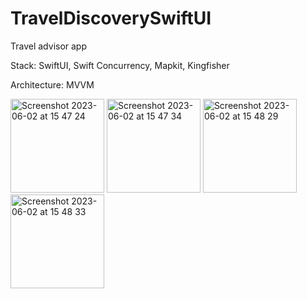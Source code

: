 # TravelDiscoverySwiftUI
Travel advisor app

Stack: SwiftUI, Swift Concurrency, Mapkit, Kingfisher

Architecture: MVVM

<img width="150" alt="Screenshot 2023-06-02 at 15 47 24" src="https://github.com/Idanthyrsus/TravelDiscoverySwiftUI/assets/105043706/9003f806-34b7-45ed-9b10-76c071b1584e">


<img width="150" alt="Screenshot 2023-06-02 at 15 47 34" src="https://github.com/Idanthyrsus/TravelDiscoverySwiftUI/assets/105043706/3e7f2471-157c-4c85-8657-950a04d3f93f">


<img width="150" alt="Screenshot 2023-06-02 at 15 48 29" src="https://github.com/Idanthyrsus/TravelDiscoverySwiftUI/assets/105043706/973b7fba-9451-47fb-8a74-02c624ee8b79">


<img width="150" alt="Screenshot 2023-06-02 at 15 48 33" src="https://github.com/Idanthyrsus/TravelDiscoverySwiftUI/assets/105043706/b5ae43e8-a60b-459a-a8e1-b8f4459fcd64">



